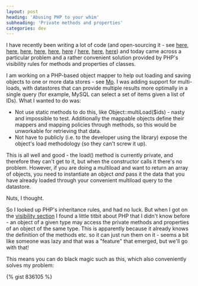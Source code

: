 ```yaml
---
layout: post
heading: 'Abusing PHP to your whim'
subheading: 'Private methods and properties'
categories: dev
---
```


I have recently been writing a lot of code (and open-sourcing it - see [here](https://github.com/chrisalexander/PYT), [here](https://github.com/chrisalexander/Decypher), [here](https://github.com/chrisalexander/BrainJS), [here](https://github.com/chrisalexander/English), [here](https://github.com/chrisalexander/Spine), [here](https://github.com/chrisalexander/libfreenect) / [here](https://github.com/Kodhus/Ariel), [here](https://github.com/Kodhus/Mo), [here](https://github.com/Kodhus/Mint)) and today came across a particular problem and a rather convenient solution provided by PHP's visibility rules for methods and properties of classes.

I am working on a PHP-based object mapper to help out loading and saving objects to one or more data stores - see [Mo](https://github.com/Kodhus/Mo). I was adding support for multi-loads, with datastores that can provide multiple results more optimally in a single query (for example, MySQL can select a set of items given a list of IDs). What I wanted to do was:

* Not use static methods to do this, like Object::multiLoad($ids) - nasty and impossible to test. Additionally the mappable objects define their mappers and mapping policies through methods, so this would be unworkable for retrieving that data.
* Not have to publicly (i.e. to the developer using the library) expose the object's load methodology (so they can't screw it up).

This is all well and good - the load() method is currently private, and therefore they can't get to it, but when the constructor calls it there's no problem. However, if you are doing a multiload and want to return an array of objects, you need to instantiate an object *and* pass it the data that you have already loaded through your convenient multiload query to the datastore.

Nuts, I thought.

So I looked up PHP's inheritance rules, and had no luck. But when I got on the [visibility section](http://www.php.net/manual/en/language.oop5.visibility.php) I found a little titbit about PHP that I didn't know before - an object of a given type may access the private methods and properties of an object of the same type. This is apparently because it already knows the definition of the methods etc. so it can just run them on it - seems a bit like someone was lazy and that was a "feature" that emerged, but we'll go with that!

This means you can do black magic such as this, which also conveniently solves my problem:

{% gist 836105 %}
